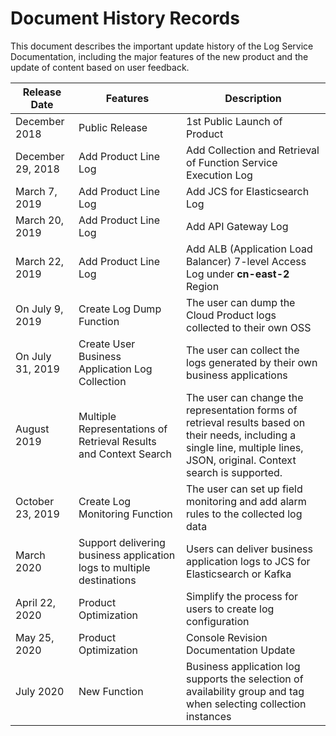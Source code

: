 # Document History Records

This document describes the important update history of the Log Service Documentation, including the major features of the new product and the update of content based on user feedback.

|Release Date|Features|Description|
|-|-|-|
|December 2018|Public Release|1st Public Launch of Product|
|December 29, 2018|Add Product Line Log|Add Collection and Retrieval of Function Service Execution Log|
|March 7, 2019|Add Product Line Log|Add JCS for Elasticsearch Log|
|March 20, 2019|Add Product Line Log|Add API Gateway Log|
|March 22, 2019|Add Product Line Log|Add ALB (Application Load Balancer) 7-level Access Log under **cn-east-2** Region|
|On July 9, 2019|Create Log Dump Function|The user can dump the Cloud Product logs collected to their own OSS|
|On July 31, 2019|Create User Business Application Log Collection|The user can collect the logs generated by their own business applications|
|August 2019|Multiple Representations of Retrieval Results and Context Search|The user can change the representation forms of retrieval results based on their needs, including a single line, multiple lines, JSON, original. Context search is supported.|
|October 23, 2019|Create Log Monitoring Function|The user can set up field monitoring and add alarm rules to the collected log data|
|March 2020|Support delivering business application logs to multiple destinations|Users can deliver business application logs to JCS for Elasticsearch or Kafka|
|April 22, 2020|Product Optimization|Simplify the process for users to create log configuration|
|May 25, 2020|Product Optimization|Console Revision Documentation Update|
|July 2020|New Function|Business application log supports the selection of availability group and tag when selecting collection instances|
